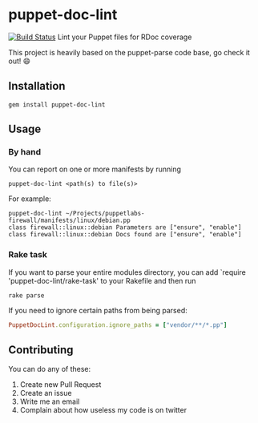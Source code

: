 # puppet-doc-lint
[![Build Status](https://travis-ci.org/petems/puppet-doc-lint.png?branch=master)](https://travis-ci.org/petems/puppet-doc-lint)
Lint your Puppet files for RDoc coverage

This project is heavily based on the puppet-parse code base, go check it out! :smile:

## Installation

    gem install puppet-doc-lint


## Usage

### By hand

You can report on one or more manifests by running

    puppet-doc-lint <path(s) to file(s)>

For example:
  
```
puppet-doc-lint ~/Projects/puppetlabs-firewall/manifests/linux/debian.pp
class firewall::linux::debian Parameters are ["ensure", "enable"]
class firewall::linux::debian Docs found are ["ensure", "enable"]
```

### Rake task

If you want to parse your entire modules directory, you can add
`require 'puppet-doc-lint/rake-task' to your Rakefile and then run

    rake parse

If you need to ignore certain paths from being parsed:

``` ruby
PuppetDocLint.configuration.ignore_paths = ["vendor/**/*.pp"]
```

## Contributing

You can do any of these:

1. Create new Pull Request
2. Create an issue
3. Write me an email
4. Complain about how useless my code is on twitter

